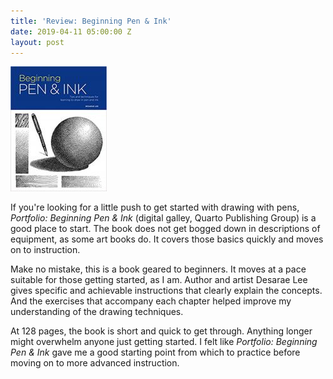 ```yaml
---
title: 'Review: Beginning Pen & Ink'
date: 2019-04-11 05:00:00 Z
layout: post
---
```


![](/assets/images/51dF1FHC1YL._SX383_BO1204203200_-154x200.jpg)

If you're looking for a little push to get started with drawing with pens, _Portfolio: Beginning Pen & Ink_ (digital galley, Quarto Publishing Group) is a good place to start. The book does not get bogged down in descriptions of equipment, as some art books do. It covers those basics quickly and moves on to instruction.

Make no mistake, this is a book geared to beginners. It moves at a pace suitable for those getting started, as I am. Author and artist Desarae Lee gives specific and achievable instructions that clearly explain the concepts. And the exercises that accompany each chapter helped improve my understanding of the drawing techniques.

At 128 pages, the book is short and quick to get through. Anything longer might overwhelm anyone just getting started. I felt like _Portfolio: Beginning Pen & Ink_ gave me a good starting point from which to practice before moving on to more advanced instruction.
